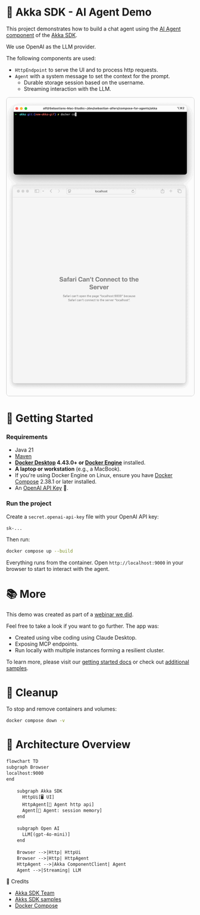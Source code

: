 # 🧠 Akka SDK - AI Agent Demo

This project demonstrates how to build a chat agent using the
[AI Agent component](https://doc.akka.io/java/agents.html) of the
[Akka SDK](https://doc.akka.io/).

We use OpenAI as the LLM provider.

The following components are used:

- `HttpEndpoint` to serve the UI and to process http requests.
- `Agent` with a system message to set the context for the prompt.
  + Durable storage session based on the username.
  + Streaming interaction with the LLM.

<p align="center">
  <img src="demo.gif"
       alt="Akka SDK AI Agent"
       width="900"
       style="border: 1px solid #ccc; border-radius: 8px;" />
</p>

# 🚀 Getting Started

### Requirements

- Java 21
- [Maven]
- **[Docker Desktop] 4.43.0+ or [Docker Engine]** installed.
- **A laptop or workstation** (e.g., a MacBook).
- If you're using Docker Engine on Linux, ensure you have [Docker Compose] 2.38.1 or later installed.
- An [OpenAI API Key](https://platform.openai.com/api-keys) 🔑.

### Run the project

Create a `secret.openai-api-key` file with your OpenAI API key:

```plaintext
sk-...
```

Then run:

```sh
docker compose up --build
```

Everything runs from the container. Open `http://localhost:9000` in your browser to start to interact with the agent.

# 📚 More

This demo was created as part of a [webinar we did](https://akka.io/blog/webinar-creating-certainty-in-the-age-of-agentic-ai).

Feel free to take a look if you want to go further. The app was:

- Created using vibe coding using Claude Desktop.
- Exposing MCP endpoints.
- Run locally with multiple instances forming a resilient cluster.

To learn more, please visit our
[getting started docs](https://doc.akka.io/getting-started/index.html)
or check out [additional samples](https://github.com/akka-samples).

# 🧹 Cleanup

To stop and remove containers and volumes:

```sh
docker compose down -v
```

# 🔧 Architecture Overview

```mermaid
flowchart TD
subgraph Browser
localhost:9000
end

    subgraph Akka SDK
      HttpUi[🖥️ UI]
      HttpAgent[🎯 Agent http api]
      Agent[🧠 Agent: session memory]      
    end

    subgraph Open AI      
      LLM[(gpt-4o-mini)]
    end

    Browser -->|Http| HttpUi
    Browser -->|Http| HttpAgent
    HttpAgent -->|Akka ComponentClient| Agent
    Agent -->|Streaming| LLM
```

📎 Credits

- [Akka SDK Team]
- [Akks SDK samples](https://github.com/akka-samples)
- [Docker Compose]

[Maven]: http://maven.apache.org/
[Akka SDK Team]: https://docs.akka.io/
[Docker Compose]: https://github.com/docker/compose
[Docker Desktop]: https://www.docker.com/products/docker-desktop/
[Docker Engine]: https://docs.docker.com/engine/
